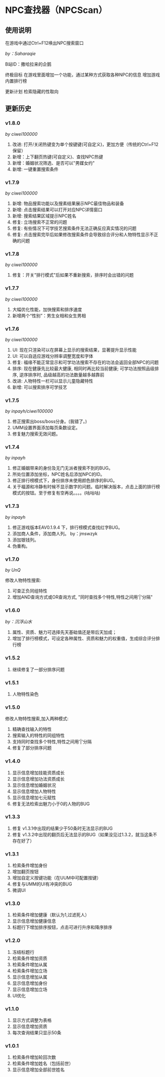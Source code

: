 # NPC查找器（NPCScan）

## 使用说明

在游戏中通过Ctrl+F12唤出NPC搜索窗口

*by：Saharaqie*

B站ID：撒哈拉来的企鹅

终极目标
在游戏里面增加一个功能，通过某种方式获取各种NPC的信息
增加游戏内置排行榜

更新计划
检索隐藏的性取向

## 更新历史
### v1.8.0
*by ciwei100000*
1. 改进: 打开/关闭热键变为单个按键键(可自定义)，更加方便（传统的Ctrl+F12保留）
2. 新增：上下翻页热键(可自定义)、查找NPC热键
3. 新增：婚姻状况筛选、是否可以"男媒女约"
4. 新增: 一键重置搜索条件

### v1.7.9
*by ciwei100000*
1. 新增: 物品搜索功能以及搜素结果展示NPC最佳物品和装备
2. 新增: 点击搜索结果可以打开对应NPC详情窗口
3. 新增: 搜索结果区域提示NPC姓名
3. 修复: 立场搜索不正常的问题
4. 修复: 有些情况下可学技艺搜索条件无法正确反应真实情况的问题
5. 修复: 点击搜索完毕后如果修改搜索条件会导致综合评分和人物特性显示不正确的问题

### v1.7.8
*by ciwei100000*
1. 修复：开关"排行模式"后如果不重新搜索，排序时会出错的问题

### v1.7.7
*by ciwei100000*

1. 大幅优化性能，加快搜索和排序速度
2. 新增两个“性别”：男生女相和女生男相

### v1.7.6
*by ciwei100000*

1. UI: 现在只渲染可以在屏幕上显示的搜索结果，显著提升显示性能
2. UI: 可以自适应游戏分辨率调整宽度和字体
3. 修复: 福缘不能正常显示和可学功法搜索不存在的功法会返回全部NPC的问题
4. 排序: 现在健康先比较最大健康, 相同时再比较当前健康; 可学功法按照品级排序, 逆序排序时, 品级越高的功法数量越多越靠前
5. 改进: 人物特性一栏可以显示儿童隐藏特性
6. 新增: 可以搜索排序可学技艺

### v1.7.5
*by inpayh/ciwei100000*

1. 修正搜索出boss/boss分身。(我错了。)
2. UMM设置界面添加每页条数设定。
3. 修复魅力搜索无效问题。

### v1.7.4
*by inpayh*

1. 修正婚姻带来的身份及无门无派者搜索不到的BUG。
2. 所处位置添加坐标，NPC姓名后添加NPC的ID。
3. 修正排行榜模式下，身份排序未使用颜色排序的BUG。
4. 关于福源和冷静有时候不显示数字的问题。临时解决版本，点击上面的排行榜模式的按钮。至于修复有空再说。。。。(咕咕咕)

### v1.7.3
*by inpayh*

1. 修正游戏版本EAV0.1.9.4 下，排行榜模式查找红字BUG。
2. 添加商人条件，添加商人列。 by：jmswzyk
3. 添加银钱列。
4. 伪重构。

### v1.7.0
*by UnQ*

修改人物特性搜索:
1. 可查正负同组特性
2. 增加AND查询方式或OR查询方式, "同时查找多个特性,特性之间用'|'分隔"

### v1.6.0
*by：沉浮山水*
1. 属性、资质、魅力可选择先天基础值还是带后天加成；
2. 增加了排行榜模式，可设定各种属性、资质和魅力的权重值，生成综合评分排行榜

### v1.5.2
1. 继续修复了一部分排序问题

### v1.5.1
1. 人物特性染色

### v1.5.0
修改人物特性搜索,加入两种模式:
1. 精确查找输入的特性
2. 搜索输入的特性的同组特性
3. 支持同时查找多个特性,特性之间用'|'分隔
4. 修复了部分排序问题

### v1.4.0
1. 显示信息增加技能资质成长
2. 显示信息增加功法资质成长
3. 显示信息增加婚姻状况
4. 显示信息增加人物特性
5. 显示信息增加七元赋性
6. 修复无法检索出魅力小于0的人物的BUG

### v1.3.3
1. 修复 v1.3.1中出现的结果少于50条时无法显示的BUG
2. 修复 v1.3.2中出现的翻页后无法显示的BUG（如果没见过1.3.2，就当这条不存在好了）

### v1.3.1
1. 检索条件增加身份
2. 增加翻页按钮
3. 增加自定义按键功能（在UUM中可配置按键）
4. 修复与UMM的UI有冲突的BUG
5. 微调UI

### v1.3.0
1. 检索条件增加健康（默认为1,过滤死人）
2. 显示信息增加健康信息
3. 标题行下增加排序按钮，点击可进行升序和降序排序

### v1.2.0
1. 冻结标题行
2. 检索条件增加资质
3. 检索条件增加从属
4. 检索条件增加立场
5. 显示信息增加从属
6. 显示信息增加身份
7. 显示信息增加立场
8. UI优化

### v1.1.0
1. 显示方式调整为表格
2. 显示信息增加资质
3. 每次查询结果只显示50条

### v1.0.1
1. 检索条件增加轮回次数
2. 检索条件增加姓名（包括前世）
3. 显示信息增加全部前世姓名

